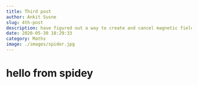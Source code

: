 ```yaml
---
title: Third post
author: Ankit Susne
slug: 4th-post
description: have figured out a way to create and cancel magnetic fields from afar.
date: 2020-05-30 18:29:33
category: Maths
image: ./images/spider.jpg
---
```


# hello from spidey
